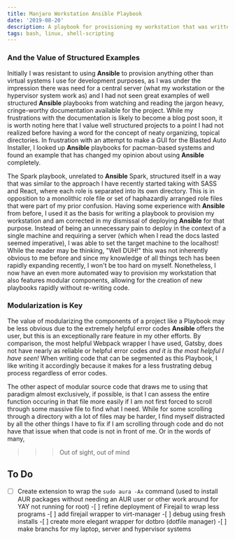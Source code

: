 ```yaml
---
title: Manjaro Workstation Ansible Playbook
date: '2019-08-20'
description: A playbook for provisioning my workstation that was written as a response to increasing frustrations with the other solutions.
tags: bash, linux, shell-scripting
---
```


### And the Value of Structured Examples

Initially I was resistant to using **Ansible** to provision anything other than virtual
systems I use for development purposes, as I was under the impression there was need for
a central server (what my workstation or the hypervisor system work as) and I had not
seen great examples of well structured **Ansible** playbooks from watching and reading the
jargon heavy, cringe-worthy documentation available for the project. While my frustrations
with the documentation is likely to become a blog post soon, it is worth noting here that
I value well structured projects to a point I had not realized before having a word for the
concept of neaty organizing, topical directories. In frustration with an attempt to make a
GUI for the Blasted Auto Installer, I looked up **Ansible** playbooks for pacman-based systems and
found an example that has changed my opinion about using **Ansible** completely.

The Spark playbook, unrelated to **Ansible** Spark, structured itself in a way that was similar to
the approach I have recently started taking with SASS and React, where each role is separated
into its own directory. This is in opposition to a monolithic role file or set of haphazardly
arranged role files that were part of my prior confusion. Having some experience with **Ansible**
from before, I used it as the basis for writing a playbook to provision my workstation and am
corrected in my dismissal of deploying **Ansible** for that purpose. Instead of being an unnecessary
pain to deploy in the context of a single machine and requiring a server (which when I
read the docs lasted seemed imperative), I was able to set the target machine to the
localhost! While the reader may be thinking, "Well DUH!" this was not inherently obvious to
me before and since my knowledge of all things tech has been rapidly expanding recently, I
won't be too hard on myself. Nonetheless, I now have an even more automated way to provision
my workstation that also features modular components, allowing for the creation of new playbooks
rapidly without re-writing code.

### Modularization is Key

The value of modularizing the components of a project like a Playbook may be less obvious
due to the extremely helpful error codes **Ansible** offers the user, but this is an
exceptionally rare feature in my other efforts. By comparison, the most helpful Webpack
wrapper I have used, Gatsby, does not have nearly as reliable or helpful error codes
_and it is the most helpful I have seen!_ When writing code that can be segmented as this Playbook, I like
writing it accordingly because it makes for a less frustrating debug process regardless of error codes.

The other aspect of modular source code that draws me to using that paradigm almost exclusively,
if possible, is that I can assess the entire function occuring in that file more easily if I am
not first forced to scroll through some massive file to find what I need. While for some scrolling
through a directory with a lot of files may be harder, I find myself distracted by all the other
things I have to fix if I am scrolling through code and do not have that issue when that code
is not in front of me. Or in the words of many,

> > > Out of sight, out of mind

## To Do

-[ ] Create extension to wrap the `sudo aura -Ax` command (used to install AUR packages without needing an AUR user or other work around for YAY not running for root) -[ ] refine deployment of Firejail to wrap less programs -[ ] add firejail wrapper to virt-manager -[ ] debug using fresh installs -[ ] create more elegant wrapper for dotbro (dotfile manager) -[ ] make branchs for my laptop, server and hypervisor systems
